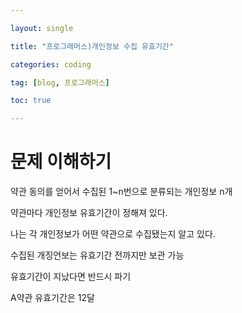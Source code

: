 ```yaml
---

layout: single

title: "프로그래머스)개인정보 수집 유효기간"

categories: coding

tag: [blog, 프로그래머스]

toc: true

---
```

# 문제 이해하기

약관 동의를 얻어서 수집된 1~n번으로 분류되는 개인정보 n개

약관마다 개인정보 유효기간이 정해져 있다.

나는 각 개인정보가 어떤 약관으로 수집됐는지 알고 있다.

수집된 개징언보는 유효기간 전까지만 보관 가능

유효기간이 지났다면 반드시 파기

A약관 유효기간은 12달


